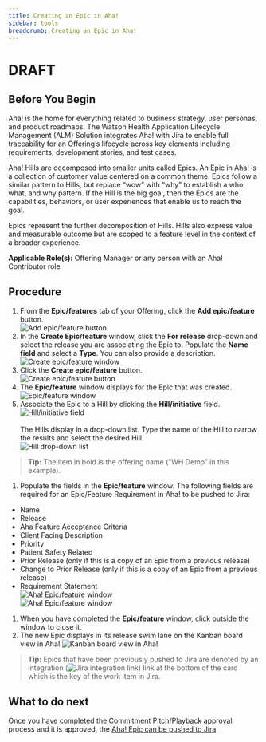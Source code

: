 ```yaml
---
title: Creating an Epic in Aha!
sidebar: tools
breadcrumb: Creating an Epic in Aha!
---
```


# DRAFT

## Before You Begin
Aha! is the home for everything related to business strategy, user personas, and product roadmaps. The Watson Health Application Lifecycle Management (ALM) Solution integrates Aha! with Jira to enable full traceability for an Offering’s lifecycle across key elements including requirements, development stories, and test cases.

Aha! Hills are decomposed into smaller units called Epics. An Epic in Aha! is a collection of customer value centered on a common theme. Epics follow a similar pattern to Hills, but replace “wow” with “why” to establish a who, what, and why pattern. If the Hill is the big goal, then the Epics are the capabilities, behaviors, or user experiences that enable us to reach the goal.

Epics represent the further decomposition of Hills. Hills also express value and measurable outcome but are scoped to a feature level in the context of a broader experience.

**Applicable Role(s):**  Offering Manager or any person with an Aha! Contributor role

## Procedure

1. From the **Epic/features** tab of your Offering, click the **Add epic/feature** button.
<br>![Add epic/feature button](https://pages.github.ibm.com/watson-health-playbook/resources/images/tools/aha/aha_create_epic_add_epic_btn.png "Add epic/feature button")
1. In the **Create Epic/feature** window, click the **For release** drop-down and select the release you are associating the Epic to. Populate the **Name field** and select a **Type**. You can also provide a description.
<br>![Create epic/feature window](https://pages.github.ibm.com/watson-health-playbook/resources/images/tools/aha/aha_create_epic_window.png "Create epic/feature window")
1. Click the **Create epic/feature** button.
<br>![Create epic/feature button](https://pages.github.ibm.com/watson-health-playbook/resources/images/tools/aha/aha_create_epic_create_btn.png "Create epic/feature button")
1. The **Epic/feature** window displays for the Epic that was created.
<br>![Epic/feature window](https://pages.github.ibm.com/watson-health-playbook/resources/images/tools/aha/aha_create_epic_feature_window.png "Epic/feature window")
1. Associate the Epic to a Hill by clicking the **Hill/initiative** field.
<br>![Hill/initiative field](https://pages.github.ibm.com/watson-health-playbook/resources/images/tools/aha/aha_create_epic_associate_hill.png "Hill/initiative field")
<br><br>The Hills display in a drop-down list. Type the name of the Hill to narrow the results and select the desired Hill.
<br>![Hill drop-down list](https://pages.github.ibm.com/watson-health-playbook/resources/images/tools/aha/aha_create_epic_associate_hill2.png "Hill drop-down list")
>**Tip:** The item in bold is the offering name (“WH Demo” in this example).
1. Populate the fields in the **Epic/feature** window. The following fields are required for an Epic/Feature Requirement in Aha! to be pushed to Jira:
 - Name
 - Release
 - Aha Feature Acceptance Criteria
 - Client Facing Description
 - Priority
 - Patient Safety Related
 - Prior Release (only if this is a copy of an Epic from a previous release)
 - Change to Prior Release (only if this is a copy of an Epic from a previous release)
 - Requirement Statement
<br>![Aha! Epic/feature window](https://pages.github.ibm.com/watson-health-playbook/resources/images/tools/aha/aha_create_epic_required_fields1.png "Aha! Epic/feature window")<br>![Aha! Epic/feature window](https://pages.github.ibm.com/watson-health-playbook/resources/images/tools/aha/aha_create_epic_required_fields2.png "Aha! Epic/feature window")
1. When you have completed the **Epic/feature** window, click outside the window to close it.
1. The new Epic displays in its release swim lane on the Kanban board view in Aha!
![Kanban board view in Aha!](https://pages.github.ibm.com/watson-health-playbook/resources/images/tools/aha/aha_create_epic_created.png "Kanban board view in Aha!")
>**Tip:** Epics that have been previously pushed to Jira are denoted by an integration (![Jira integration link](https://pages.github.ibm.com/watson-health-playbook/resources/images/tools/aha/aha_create_epic_integration_link.png "Jira integration link")) link at the bottom of the card which is the key of the work item in Jira.


## What to do next
Once you have completed the Commitment Pitch/Playback approval process and it is approved, the [Aha! Epic can be pushed to Jira](../aha_push_epic_to_jira/).
